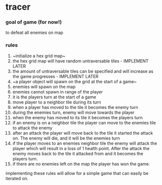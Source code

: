 # tracer

### goal of game (for now!)
to defeat all enemies on map


### rules

1. ~initialize a hex grid map~
2. the hex grid map will have random untraversable tiles - IMPLEMENT LATER
3. the amount of untraversable tiles can be specified and will increase as the game progresses - IMPLEMENT LATER
4. ~a player object will spawn on the grid at the start of a game~
5. enemies will spawn on the map
6. enemies cannot spawn in range of the player
7. it is the players turn at the start of a game
8. move player to a neighbor tile during its turn
9. when a player has moved to the tile it becomes the enemy turn
10. during the enemies turn, enemy will move towards the player
11. when the enemy has moved to its tile it becomes the players turn
12. if an enemy is on a neighbor tile the player can move to the enemies tile to attack the enemy
13. after an attack the player will move back to the tile it started the attack on. The enemy will die, and it will be the enemies turn
14. if the player moves to an enemies neighbor tile the enemy will attack the player which will result in a loss of 1 health point. After the attack the enemy moves back to the tile it attacked from and it becomes the players turn.
15. if there are no enemies left on the map the player has won the game.

implementing these rules will allow for a simple game that can easily be iterated on.

